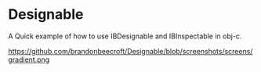 # Designable
A Quick example of how to use IBDesignable and IBInspectable in obj-c.

https://github.com/brandonbeecroft/Designable/blob/screenshots/screens/gradient.png